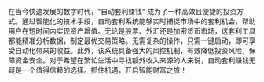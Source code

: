 在当今快速发展的数字时代，"自动套利赚钱" 成为了一种高效且便捷的投资方式。通过智能化的技术手段，自动套利系统能够实时捕捉市场中的套利机会，帮助用户在短时间内实现资产增值。无论是股票、外汇还是加密货币市场，这套利工具都能精准分析数据，制定最优交易策略。无需复杂的操作，只需一键启动，即可享受自动化带来的收益。此外，该系统具备强大的风控机制，有效降低投资风险，保障资金安全。对于希望在繁忙生活中寻找额外收入来源的人来说，自动套利赚钱无疑是一个值得信赖的选择。抓住机遇，开启智能财富之旅！